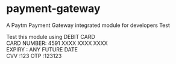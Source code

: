 # payment-gateway
A Paytm Payment Gateway integrated module for developers Test

Test this module using
DEBIT CARD  
CARD NUMBER: 4591 XXXX XXXX XXXX  
EXPIRY : ANY FUTURE DATE  
CVV :123
OTP :123123  
